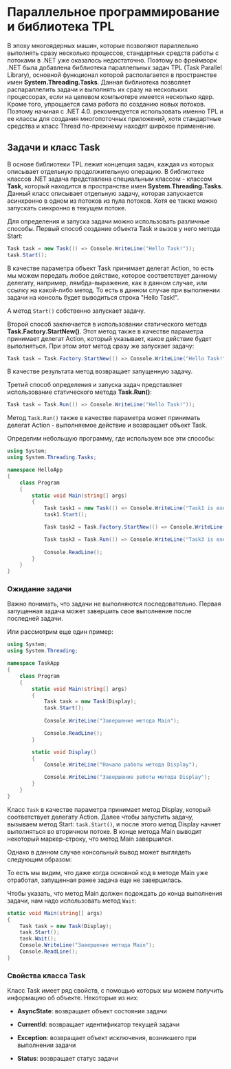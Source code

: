 # Параллельное программирование и библиотека TPL

В эпоху многоядерных машин, которые позволяют параллельно выполнять сразу несколько процессов, стандартных средств работы с потоками в .NET 
уже оказалось недостаточно. Поэтому во фреймворк .NET была добавлена библиотека параллельных задач TPL (Task Parallel Library), 
основной функционал которой располагается в пространстве имен **System.Threading.Tasks**. 
Данная библиотека позволяет распараллелить задачи и выполнять их сразу на нескольких процессорах, если на целевом компьютере имеется 
несколько ядер. Кроме того, упрощается сама работа по созданию новых потоков. Поэтому начиная с .NET 4.0. рекомендуется использовать именно TPL и 
ее классы для создания многопоточных приложений, хотя стандартные средства и класс Thread по-прежнему находят широкое применение.

## Задачи и класс Task

В основе библиотеки TPL лежит концепция задач, каждая из которых описывает отдельную продолжительную операцию. 
В библиотеке классов .NET задача представлена специальным классом  - классом **Task**, который находится в пространстве 
имен **System.Threading.Tasks**. Данный класс описывает отдельную задачу, которая запускается асинхронно в одном из 
потоков из пула потоков. Хотя ее также можно запускать синхронно в текущем потоке.

Для определения и запуска задачи можно использовать различные способы. Первый способ создание объекта Task и вызов у него метода Start:

```cs
Task task = new Task(() => Console.WriteLine("Hello Task!"));
task.Start();
```

В качестве параметра объект Task принимает делегат Action, то есть мы можем передать любое действие, которое соответствует данному делегату, 
например, лямбда-выражение, как в данном случае, или ссылку на какой-либо метод. То есть в данном случае при выполнении задачи на консоль будет выводиться строка "Hello Task!".

А метод `Start()` собственно запускает задачу.

Второй способ заключается в использовании статического метода **Task.Factory.StartNew()**. Этот метод также в качестве 
параметра принимает делегат Action, который указывает, какое действие будет выполняться. При этом этот метод сразу же запускает задачу:

```cs
Task task = Task.Factory.StartNew(() => Console.WriteLine("Hello Task!"));
```

В качестве результата метод возвращает запущенную задачу.

Третий способ определения и запуска задач представляет использование статического метода **Task.Run()**:

```cs
Task task = Task.Run(() => Console.WriteLine("Hello Task!"));
```

Метод `Task.Run()` также в качестве параметра может принимать делегат Action - выполняемое действие и возвращает объект Task.

Определим небольшую программу, где используем все эти способы:

```cs
using System;
using System.Threading.Tasks;

namespace HelloApp
{
    class Program
    {
        static void Main(string[] args)
        {
            Task task1 = new Task(() => Console.WriteLine("Task1 is executed"));
            task1.Start();

            Task task2 = Task.Factory.StartNew(() => Console.WriteLine("Task2 is executed"));

            Task task3 = Task.Run(() => Console.WriteLine("Task3 is executed"));
            
            Console.ReadLine();
        }
    }
}
```

### Ожидание задачи

Важно понимать, что задачи не выполняются последовательно. Первая запущенная задача может завершить свое выполнение после последней задачи.

Или рассмотрим еще один пример:

```cs
using System;
using System.Threading;

namespace TaskApp
{
    class Program
    {
        static void Main(string[] args)
        {
            Task task = new Task(Display);
            task.Start();
			
            Console.WriteLine("Завершение метода Main");

            Console.ReadLine();
        }

        static void Display()
        {
            Console.WriteLine("Начало работы метода Display");

            Console.WriteLine("Завершение работы метода Display");
        }
    }
}
```

Класс `Task` в качестве параметра принимает метод Display, который соответствует делегату Action. 
Далее чтобы запустить задачу, вызываем метод Start: `task.Start()`, и после этого метод Display начнет выполняться во вторичном потоке. В конце 
метода Main выводит некоторый маркер-строку, что метод Main завершился.

Однако в данном случае консольный вывод может выглядеть следующим образом:

То есть мы видим, что даже когда основной код в методе Main уже отработал, запущенная ранее задача еще не завершилась.




Чтобы указать, что метод Main должен подождать до конца выполнения задачи, нам надо использовать метод `Wait`:

```cs
static void Main(string[] args)
{
    Task task = new Task(Display);
	task.Start();
	task.Wait();
    Console.WriteLine("Завершение метода Main");
    Console.ReadLine();
}
```

### Свойства класса Task

Класс Task имеет ряд свойств, с помощью которых мы можем получить информацию об объекте. Некоторые из них:

- **AsyncState**: возвращает объект состояния задачи

- **CurrentId**: возвращает идентификатор текущей задачи

- **Exception**: возвращает объект исключения, возникшего при выполнении задачи

- **Status**: возвращает статус задачи

